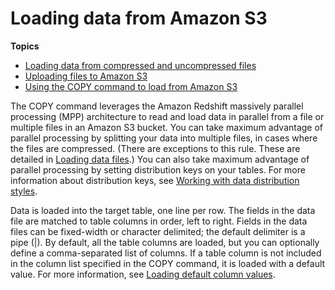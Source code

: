 # Loading data from Amazon S3<a name="t_Loading-data-from-S3"></a>

**Topics**
+ [Loading data from compressed and uncompressed files](t_splitting-data-files.md)
+ [Uploading files to Amazon S3](t_uploading-data-to-S3.md)
+ [Using the COPY command to load from Amazon S3](t_loading-tables-from-s3.md)

The COPY command leverages the Amazon Redshift massively parallel processing \(MPP\)   architecture to read and load data in parallel from a file or multiple files in an Amazon S3 bucket\. You can take maximum advantage of parallel processing by splitting your data into multiple files, in cases where the files are compressed\. \(There are exceptions to this rule\. These are detailed in [Loading data files](https://docs.aws.amazon.com/redshift/latest/dg/c_best-practices-use-multiple-files.html)\.\) You can also take maximum advantage of parallel processing by setting distribution keys on your tables\. For more information about distribution keys, see [Working with data distribution styles](t_Distributing_data.md)\. 

Data is loaded into the target table, one line per row\. The fields in the data file are matched to table columns in order, left to right\. Fields in the data files can be fixed\-width or character delimited; the default delimiter is a pipe \(\|\)\. By default, all the table columns are loaded, but you can optionally define a comma\-separated list of columns\. If a table column is not included in the column list specified in the COPY command, it is loaded with a default value\. For more information, see [Loading default column values](c_loading_default_values.md)\.